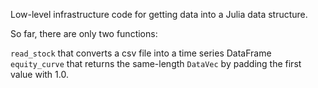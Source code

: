 Low-level infrastructure code for getting data into a Julia data structure.

So far, there are only two functions:

`read_stock` that converts a csv file into a time series DataFrame
`equity_curve` that returns the same-length `DataVec` by padding the first value with 1.0.

